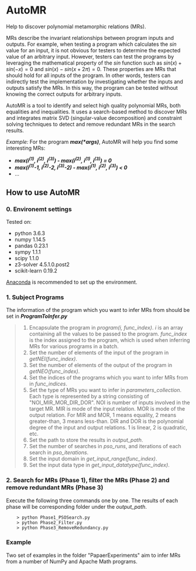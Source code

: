 # AutoMR
Help to discover polynomial metamorphic relations (MRs).

MRs describe the invariant relationships between program inputs and outputs. For example, when testing a program which calculates the $sin$ value for an input, it is not obvious for testers to determine the expected value of an arbitrary input. However, testers can test the programs by leveraging the mathematical property of the $sin$ function such as $sin(x)+sin(-x)=0$ and $sin(x)-sin(x+2\pi)=0$. These properties are MRs that should hold for all inputs of the program. In other words, testers can indirectly test the implementation by investigating whether the inputs and outputs satisfy the MRs. In this way, the program can be tested without knowing the correct outputs for arbitrary inputs.

AutoMR is a tool to identify and select high quality polynomial MRs, both equalities and inequalities. It uses a search-based method to discover MRs and integrates matrix SVD (singular-value decomposition) and constraint solving techniques to detect and remove redundant MRs in the search results.

_Example:_ For the program ___max(*args)___, AutoMR will help you find some interesting MRs: 
- ___max(i<sup>(1)</sup>, i<sup>(2)</sup>, i<sup>(3)</sup>) - max(i<sup>(2)</sup>, i<sup>(1)</sup>, i<sup>(3)</sup>) = 0___
 - ___max(i<sup>(1)</sup>-1, i<sup>(2)</sup>-2, i<sup>(3)</sup>-2) - max(i<sup>(1)</sup>, i<sup>(2)</sup>, i<sup>(3)</sup>) < 0___
 - ...

## How to use AutoMR

### 0. Environemt settings
Tested on:
* python 3.6.3
* numpy 1.14.5
* pandas 0.23.1
* sympy 1.1.1
* scipy 1.1.0
* z3-solver 4.5.1.0.post2
* scikit-learn 0.19.2

[Anaconda](https://www.anaconda.com/what-is-anaconda) is recommended to set up the environment.

### 1. Subject Programs

The information of the program which you want to infer MRs from should be set in ___ProgramToInfer.py___
> 1. Encapsulate the program in _program(i, func_index)_. _i_ is an array containing all the values to be passed to the program. _func_index_ is the index assigned to the program, which is used when inferring MRs for various programs in a batch.
> 2. Set the number of elements of the input of the program in _getNEI(func_index)_.
> 3. Set the number of elements of the output of the program in _getNEO(func_index)_.
> 4. Set the indices of the programs which you want to infer MRs from in _func_indices_.
> 5. Set the type of MRs you want to infer in _parameters_collection_. Each type is represented by a string consisting of "NOI_MIR_MOR_DIR_DOR". NOI is number of inputs involved in the target MR. MIR is mode of the input relation. MOR is mode of the output relation. For MIR and MOR, 1 means equality, 2 means greater-than, 3 means less-than. DIR and DOR is the polynomial degree of the input and output relations. 1 is linear, 2 is quadratic, etc.
> 6. Set the path to store the results in _output_path_.
> 7. Set the number of searches in _pso_runs_, and iterations of each search in _pso_iterations_.
> 8. Set the input domain in _get_input_range(func_index)_.
> 9. Set the input data type in _get_input_datatype(func_index)_.

### 2. Search for MRs (Phase 1), filter the MRs (Phase 2) and remove redundant MRs (Phase 3)
Execute the following three commands one by one. The results of each phase will be corresponding folder under the _output_path_.


```
    > python Phase1_PSOSearch.py
    > python Phase2_Filter.py
    > python Phase3_RemoveRedundancy.py
```

### Example
Two set of examples in the folder "PapaerExperiments" aim to infer MRs from a number of NumPy and Apache Math programs.
